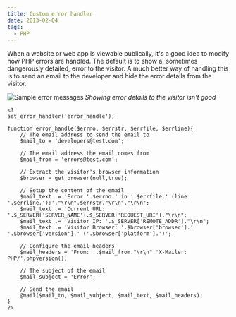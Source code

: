 ```yaml
---
title: Custom error handler
date: 2013-02-04
tags:
  - PHP
---
```


When a website or web app is viewable publically, it's a good idea to modify how PHP errors are handled. The default is to show a, sometimes dangerously detailed, error to the visitor. A much better way of handling this is to send an email to the developer and hide the error details from the visitor.

![Sample error messages](/images/brendan/error-messages.jpg)
*Showing error details to the visitor isn't good*

	<?
	set_error_handler('error_handle');

	function error_handle($errno, $errstr, $errfile, $errline){
		// The email address to send the email to
		$mail_to = 'developers@test.com';

		// The email address the email comes from
		$mail_from = 'errors@test.com';

		// Extract the visitor's browser information
		$browser = get_browser(null,true);

		// Setup the content of the email
		$mail_text  = 'Error '.$errno.' in '.$errfile.' (line '.$errline.'):'."\r\n".$errstr."\r\n"."\r\n";
		$mail_text .= 'Current URL: '.$_SERVER['SERVER_NAME'].$_SERVER['REQUEST_URI']."\r\n";
		$mail_text .= 'Visitor IP: '.$_SERVER['REMOTE_ADDR']."\r\n";
		$mail_text .= 'Visitor Browser: '.$browser['browser'].' '.$browser['version'].' ('.$browser['platform'].')';

		// Configure the email headers
		$mail_headers = 'From: '.$mail_from."\r\n".'X-Mailer: PHP/'.phpversion();

		// The subject of the email
		$mail_subject = 'Error';

		// Send the email
		@mail($mail_to, $mail_subject, $mail_text, $mail_headers);
	}
	?>